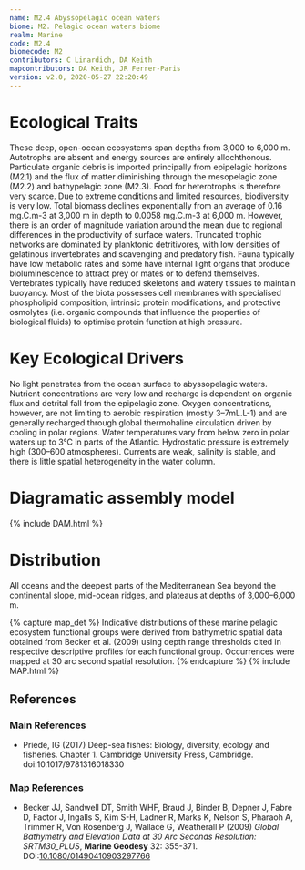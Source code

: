 ```yaml
---
name: M2.4 Abyssopelagic ocean waters
biome: M2. Pelagic ocean waters biome
realm: Marine
code: M2.4
biomecode: M2
contributors: C Linardich, DA Keith
mapcontributors: DA Keith, JR Ferrer-Paris
version: v2.0, 2020-05-27 22:20:49
---
```

# Ecological Traits
 
These deep, open-ocean ecosystems span depths from 3,000 to 6,000 m. Autotrophs are absent and energy sources are entirely allochthonous. Particulate organic debris is imported principally from epipelagic horizons (M2.1) and the flux of matter diminishing through the mesopelagic zone (M2.2) and bathypelagic zone (M2.3). Food for heterotrophs is therefore very scarce. Due to extreme conditions and limited resources, biodiversity is very low. Total biomass declines exponentially from an average of 0.16 mg.C.m-3 at 3,000 m in depth to 0.0058 mg.C.m-3 at 6,000 m. However, there is an order of magnitude variation around the mean due to regional differences in the productivity of surface waters. Truncated trophic networks are dominated by planktonic detritivores, with low densities of gelatinous invertebrates and scavenging and predatory fish. Fauna typically have low metabolic rates and some have internal light organs that produce bioluminescence to attract prey or mates or to defend themselves. Vertebrates typically have reduced skeletons and watery tissues to maintain buoyancy. Most of the biota possesses cell membranes with specialised phospholipid composition, intrinsic protein modifications, and protective osmolytes (i.e. organic compounds that influence the properties of biological fluids) to optimise protein function at high pressure.
 
# Key Ecological Drivers
 
No light penetrates from the ocean surface to abyssopelagic waters. Nutrient concentrations are very low and recharge is dependent on organic flux and detrital fall from the epipelagic zone. Oxygen concentrations, however, are not limiting to aerobic respiration (mostly 3–7mL.L-1) and are generally recharged through global thermohaline circulation driven by cooling in polar regions. Water temperatures vary from below zero in polar waters up to 3°C in parts of the Atlantic. Hydrostatic pressure is extremely high (300–600 atmospheres). Currents are weak, salinity is stable, and there is little spatial heterogeneity in the water column.
 
# Diagramatic assembly model
 
{% include DAM.html %}
 
# Distribution
 
All oceans and the deepest parts of the Mediterranean Sea beyond the continental slope, mid-ocean ridges, and plateaus at depths of 3,000–6,000 m.

{% capture map_det %}
Indicative distributions of these marine pelagic ecosystem functional groups were derived from bathymetric spatial data obtained from Becker et al. (2009) using depth range thresholds cited in respective descriptive profiles for each functional group. Occurrences were mapped at 30 arc second spatial resolution.
{% endcapture %}
{% include MAP.html %}

## References
### Main References
* Priede, IG (2017) Deep-sea fishes: Biology, diversity, ecology and fisheries. Chapter 1. Cambridge University Press, Cambridge. doi:10.1017/9781316018330
### Map References
* Becker JJ, Sandwell DT, Smith WHF, Braud J, Binder B, Depner J, Fabre D, Factor J, Ingalls S, Kim S-H, Ladner R, Marks K, Nelson S, Pharaoh A, Trimmer R, Von Rosenberg J, Wallace G, Weatherall P (2009) *Global Bathymetry and Elevation Data at 30 Arc Seconds Resolution: SRTM30_PLUS*, **Marine Geodesy** 32: 355-371. DOI:[10.1080/01490410903297766](https://doi.org/10.1080/01490410903297766)
